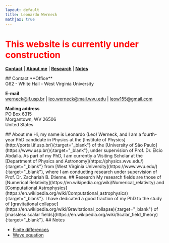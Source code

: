 ```yaml
---
layout: default
title: Leonardo Werneck
mathjax: true
---
```


# <font color='red'> This website is currently under construction </font>

[**Contact**](#Contact) \| [**About me**](#About) \| [**Research**](#Research) \| [**Notes**](#Notes)

<a name='Contact'>
## Contact
**Office**<br>
G62 - White Hall - West Virginia University

**E-mail**<br>
[werneck@if.usp.br](mailto:werneck@if.usp.br) \| [leo.werneck@mail.wvu.edu](mailto:leo.werneck@mail.wvu.edu) \| [leow155@gmail.com](mailto:leow155@gmail.com)

**Mailing address**<br>
PO Box 6315<br>
Morgantown, WV 26506<br>
United States

<a name='About'>
## About me
Hi, my name is Leonardo (Leo) Werneck, and I am a fourth-year PhD candidate in Physics at the [Institute of Physics](http://portal.if.usp.br/){:target="_blank"} of the [University of São Paulo](https://www.usp.br/){:target="_blank"}, under supervision of Prof. Dr. Elcio Abdalla. As part of my PhD, I am currently a Visiting Scholar at the [Department of Physics and Astronomy](https://physics.wvu.edu/){:target="_blank"} from [West Virginia University](https://www.wvu.edu/){:target="_blank"}, where I am conducting research under supervision of Prof. Dr. Zachariah B. Etienne.

<a name='Research'>
## Research
My research fields are those of [Numerical Relativity](https://en.wikipedia.org/wiki/Numerical_relativity) and [Computational Astrophysics](https://en.wikipedia.org/wiki/Computational_astrophysics){:target="_blank"}. I have dedicated a good fraction of my PhD to the study of [gravitational collapse](https://en.wikipedia.org/wiki/Gravitational_collapse){:target="_blank"} of [massless scalar fields](https://en.wikipedia.org/wiki/Scalar_field_theory){:target="_blank"}.

<a name='Notes'>
## Notes

* [Finite differences](Finite_differences.md)
* [Wave equation](Wave_equation.md)
